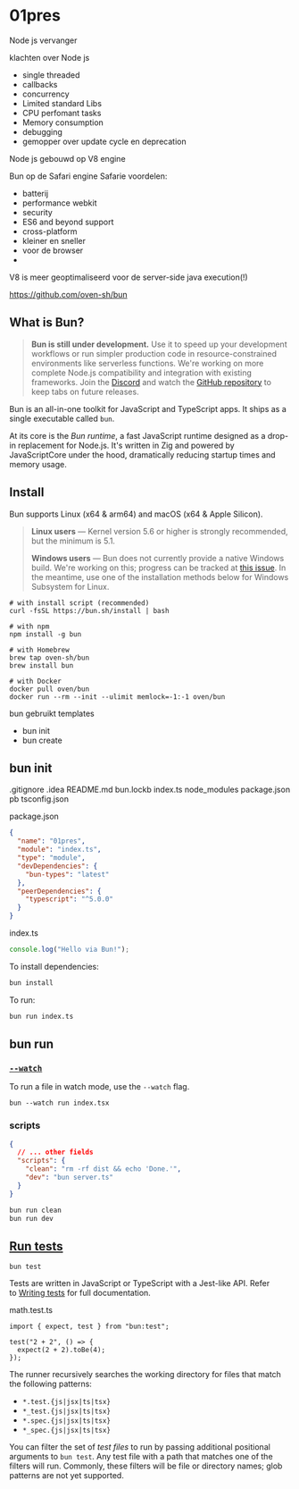 # 01pres

Node js vervanger

klachten over Node js
- single threaded
- callbacks
- concurrency
- Limited standard Libs
- CPU perfomant tasks
- Memory consumption
- debugging
- gemopper over update cycle en deprecation

Node js gebouwd op V8 engine

Bun op de Safari engine
Safarie voordelen:
- batterij
- performance webkit
- security
- ES6 and beyond support
- cross-platform
- kleiner en sneller
- voor de browser
-

V8 is meer geoptimaliseerd voor de server-side java execution(!)



https://github.com/oven-sh/bun

## What is Bun?

> **​​Bun is still under development.** Use it to speed up your development workflows or run simpler production code in resource-constrained environments like serverless functions. We're working on more complete Node.js compatibility and integration with existing frameworks. Join the [Discord](https://bun.sh/discord) and watch the [GitHub repository](https://github.com/oven-sh/bun) to keep tabs on future releases.

Bun is an all-in-one toolkit for JavaScript and TypeScript apps. It ships as a single executable called `bun​`.

At its core is the _Bun runtime_, a fast JavaScript runtime designed as a drop-in replacement for Node.js. It's written in Zig and powered by JavaScriptCore under the hood, dramatically reducing startup times and memory usage.

## Install

Bun supports Linux (x64 & arm64) and macOS (x64 & Apple Silicon).

> **Linux users** — Kernel version 5.6 or higher is strongly recommended, but the minimum is 5.1.
>
> **Windows users** — Bun does not currently provide a native Windows build. We're working on this; progress can be tracked at [this issue](https://github.com/oven-sh/bun/issues/43). In the meantime, use one of the installation methods below for Windows Subsystem for Linux.

```shell
# with install script (recommended)
curl -fsSL https://bun.sh/install | bash

# with npm
npm install -g bun

# with Homebrew
brew tap oven-sh/bun
brew install bun

# with Docker
docker pull oven/bun
docker run --rm --init --ulimit memlock=-1:-1 oven/bun
```

bun gebruikt templates
- bun init
- bun create

## bun init

.gitignore
.idea
README.md
bun.lockb
index.ts
node_modules
package.json
pb
tsconfig.json

package.json
```json
{  
  "name": "01pres",  
  "module": "index.ts",  
  "type": "module",  
  "devDependencies": {  
    "bun-types": "latest"  
  },  
  "peerDependencies": {  
    "typescript": "^5.0.0"  
  }  
}
```
index.ts
```ts
console.log("Hello via Bun!");
```

To install dependencies:

```bash  
bun install  
```  

To run:

```bash  
bun run index.ts  
```

## bun run
### [`--watch`](https://bun.sh/docs/cli/run#watch)

To run a file in watch mode, use the `--watch` flag.

```
bun --watch run index.tsx
```
### scripts
```json
{
  // ... other fields
  "scripts": {
    "clean": "rm -rf dist && echo 'Done.'",
    "dev": "bun server.ts"
  }
}

```
```ts
bun run clean
bun run dev
```
## [Run tests](https://bun.sh/docs/cli/test#run-tests)

```
bun test
```

Tests are written in JavaScript or TypeScript with a Jest-like API. Refer to [Writing tests](https://bun.sh/docs/test/writing) for full documentation.

math.test.ts

```
import { expect, test } from "bun:test";

test("2 + 2", () => {
  expect(2 + 2).toBe(4);
});
```

The runner recursively searches the working directory for files that match the following patterns:

- `*.test.{js|jsx|ts|tsx}`
- `*_test.{js|jsx|ts|tsx}`
- `*.spec.{js|jsx|ts|tsx}`
- `*_spec.{js|jsx|ts|tsx}`

You can filter the set of _test files_ to run by passing additional positional arguments to `bun test`. Any test file with a path that matches one of the filters will run. Commonly, these filters will be file or directory names; glob patterns are not yet supported.
